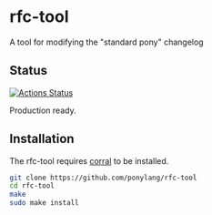 # rfc-tool

A tool for modifying the "standard pony" changelog

## Status

[![Actions Status](https://github.com/ponylang/rfc-tool/workflows/vs-ponyc-latest/badge.svg)](https://github.com/ponylang/rfc-tool/actions)

Production ready.

## Installation

The rfc-tool requires [corral](https://github.com/ponylang/corral) to be installed.

```bash
git clone https://github.com/ponylang/rfc-tool
cd rfc-tool
make
sudo make install
```
